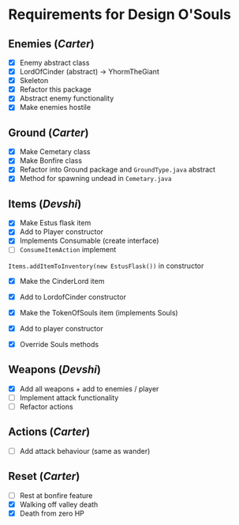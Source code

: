 # Requirements for Design O'Souls

## Enemies (*Carter*)
* [x] Enemy abstract class
* [x] LordOfCinder (abstract) -> YhormTheGiant
* [x] Skeleton
* [x] Refactor this package
* [x] Abstract enemy functionality
* [x] Make enemies hostile

## Ground (*Carter*)
* [x] Make Cemetary class
* [x] Make Bonfire class
* [x] Refactor into Ground package and `GroundType.java` abstract
* [x] Method for spawning undead in `Cemetary.java`

## Items (*Devshi*)
* [x] Make Estus flask item
* [x] Add to Player constructor
* [x] Implements Consumable (create interface)
* [ ] `ConsumeItemAction` implement

`Items.addItemToInventory(new EstusFlask())` in constructor

* [x] Make the CinderLord item
* [x] Add to LordofCinder constructor

* [x] Make the TokenOfSouls item (implements Souls)
* [x] Add to player constructor
* [x] Override Souls methods

## Weapons (*Devshi*)
* [x] Add all weapons + add to enemies / player
* [ ] Implement attack functionality
* [ ] Refactor actions

## Actions (*Carter*)
* [ ] Add attack behaviour (same as wander)

## Reset (*Carter*)
* [ ] Rest at bonfire feature
* [x] Walking off valley death
* [x] Death from zero HP